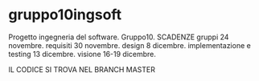 # gruppo10ingsoft
Progetto ingegneria del software. Gruppo10.
SCADENZE
gruppi 24 novembre. 
requisiti 30 novembre. 
design 8 dicembre.
implementazione e testing 13 dicembre.
visione 16-19 dicembre.

IL CODICE SI TROVA NEL BRANCH MASTER
